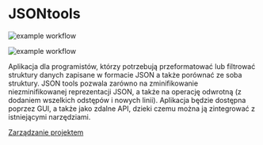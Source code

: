 # JSONtools

![example workflow](https://github.com/qba2003/JSONtools/actions/workflows/ci.yml/badge.svg)

![example workflow](https://github.com/qba2003/JSONtools/actions/workflows/buildanddocs.yml/badge.svg)

Aplikacja dla programistów, którzy potrzebują przeformatować lub filtrować struktury danych zapisane w formacie JSON a także porównać ze soba struktury. JSON tools pozwala zarówno na zminifikowanie niezminifikowanej reprezentacji JSON, a także na operację odwrotną (z dodaniem wszelkich odstępów i nowych linii). Aplikacja będzie dostępna poprzez GUI, a także jako zdalne API, dzieki czemu można ją zintegrować z istniejącymi narzędziami.

[Zarządzanie projektem](https://docs.google.com/spreadsheets/d/1gthCmRso2HMaedns8Ydz553BfZfUNOX3/edit?usp=drive_link&ouid=103961514743577592692&rtpof=true&sd=true)

